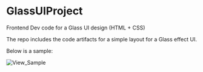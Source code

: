 # GlassUIProject
Frontend Dev code for a Glass UI design (HTML + CSS)

The repo includes the code artifacts for a simple layout for a Glass effect UI.

Below is a sample:

![View_Sample](https://user-images.githubusercontent.com/24911845/107152404-a6856f80-698d-11eb-8b96-7bd8896a9b3b.PNG)

